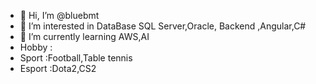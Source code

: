 - 👋 Hi, I’m @bluebmt
- 👀 I’m interested in DataBase SQL Server,Oracle, Backend ,Angular,C#
- 🌱 I’m currently learning AWS,AI
- Hobby :
-  Sport  :Football,Table tennis
-  Esport :Dota2,CS2


<!---
bluebmt/bluebmt is a ✨ special ✨ repository because its `README.md` (this file) appears on your GitHub profile.
You can click the Preview link to take a look at your changes.
--->
